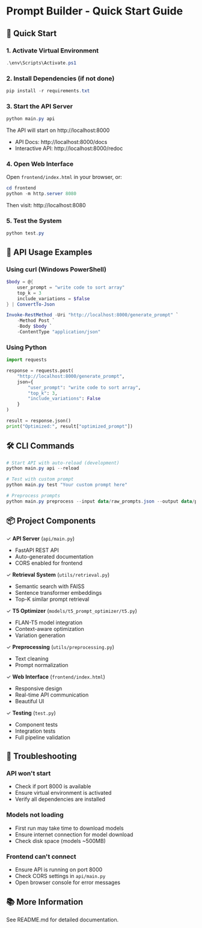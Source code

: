 # Prompt Builder - Quick Start Guide

## 🚀 Quick Start

### 1. Activate Virtual Environment
```powershell
.\env\Scripts\Activate.ps1
```

### 2. Install Dependencies (if not done)
```powershell
pip install -r requirements.txt
```

### 3. Start the API Server
```powershell
python main.py api
```

The API will start on http://localhost:8000
- API Docs: http://localhost:8000/docs
- Interactive API: http://localhost:8000/redoc

### 4. Open Web Interface
Open `frontend/index.html` in your browser, or:
```powershell
cd frontend
python -m http.server 8080
```
Then visit: http://localhost:8080

### 5. Test the System
```powershell
python test.py
```

## 📡 API Usage Examples

### Using curl (Windows PowerShell)
```powershell
$body = @{
    user_prompt = "write code to sort array"
    top_k = 3
    include_variations = $false
} | ConvertTo-Json

Invoke-RestMethod -Uri "http://localhost:8000/generate_prompt" `
    -Method Post `
    -Body $body `
    -ContentType "application/json"
```

### Using Python
```python
import requests

response = requests.post(
    "http://localhost:8000/generate_prompt",
    json={
        "user_prompt": "write code to sort array",
        "top_k": 3,
        "include_variations": False
    }
)

result = response.json()
print("Optimized:", result["optimized_prompt"])
```

## 🛠️ CLI Commands

```powershell
# Start API with auto-reload (development)
python main.py api --reload

# Test with custom prompt
python main.py test "Your custom prompt here"

# Preprocess prompts
python main.py preprocess --input data/raw_prompts.json --output data/processed_prompts.json
```

## 📦 Project Components

✓ **API Server** (`api/main.py`)
  - FastAPI REST API
  - Auto-generated documentation
  - CORS enabled for frontend

✓ **Retrieval System** (`utils/retrieval.py`)
  - Semantic search with FAISS
  - Sentence transformer embeddings
  - Top-K similar prompt retrieval

✓ **T5 Optimizer** (`models/t5_prompt_optimizer/t5.py`)
  - FLAN-T5 model integration
  - Context-aware optimization
  - Variation generation

✓ **Preprocessing** (`utils/preprocessing.py`)
  - Text cleaning
  - Prompt normalization

✓ **Web Interface** (`frontend/index.html`)
  - Responsive design
  - Real-time API communication
  - Beautiful UI

✓ **Testing** (`test.py`)
  - Component tests
  - Integration tests
  - Full pipeline validation

## 🔧 Troubleshooting

### API won't start
- Check if port 8000 is available
- Ensure virtual environment is activated
- Verify all dependencies are installed

### Models not loading
- First run may take time to download models
- Ensure internet connection for model download
- Check disk space (models ~500MB)

### Frontend can't connect
- Ensure API is running on port 8000
- Check CORS settings in `api/main.py`
- Open browser console for error messages

## 📚 More Information

See README.md for detailed documentation.

